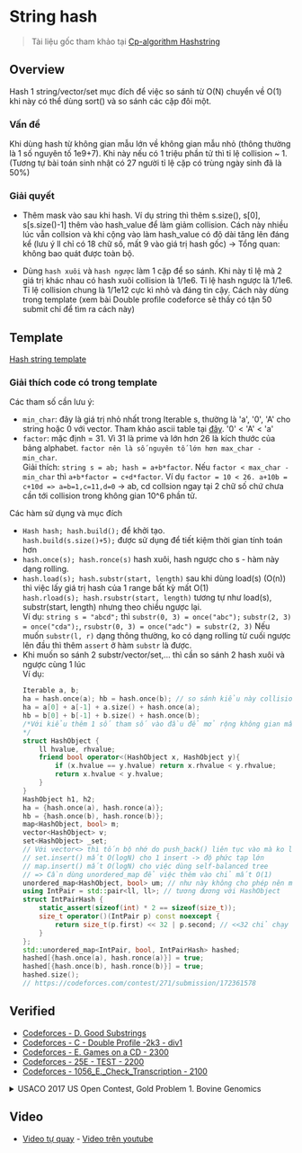 # String hash
> Tài liệu gốc tham khảo tại [Cp-algorithm Hashstring](https://cp-algorithms.com/string/string-hashing.html#improve-no-collision-probability)

## Overview
Hash 1 string/vector/set mục đích để việc so sánh từ O(N) chuyển về O(1) khi này có thể dùng sort() và so sánh các cặp đôi một.

### Vấn đề
Khi dùng hash từ không gian mẫu lớn về không gian mẫu nhỏ (thông thường là 1 số nguyên tố 1e9+7). Khi này nếu có 1 triệu phần tử thì tỉ lệ collision ~ 1. (Tương tự bài toán sinh nhật có 27 người tỉ lệ cặp có trùng ngày sinh đã là 50%)
### Giải quyết
* Thêm mask vào sau khi hash. Ví dụ string thì thêm s.size(), s[0], s[s.size()-1] thêm vào hash_value để làm giảm collision. Cách này nhiều lúc vẫn collsion và khi cộng vào làm hash_value có độ dài tăng lên đáng kể (lưu ý ll chỉ có 18 chữ số, mất 9 vào giá trị hash gốc) -> Tổng quan: không bao quát được toàn bộ.

* Dùng `hash xuôi` và `hash ngược` làm 1 cặp để so sánh. Khi này tỉ lệ mà 2 giá trị khác nhau có hash xuôi collision là 1/1e6. Tỉ lệ hash ngược là 1/1e6. Tỉ lệ collision chung là 1/1e12 cực kì nhỏ và đáng tin cậy. Cách này dùng trong template (xem bài Double profile codeforce sẽ thấy có tận 50 submit chỉ để tìm ra cách này)

## Template

[Hash string template](https://github.com/conlacda/noteforprofessionals/blob/master/language/C%2B%2B/snippet/hash-string.sublime-snippet)

### Giải thích code có trong template

Các tham số cần lưu ý:
* `min_char`: đây là giá trị nhỏ nhất trong Iterable s, thường là 'a', '0', 'A' cho string hoặc 0 với vector<int>. Tham khảo ascii table tại [đây](https://www.rapidtables.com/code/text/ascii-table.html). '0' < 'A' < 'a'
* `factor`: mặc định = 31. Vì 31 là prime và lớn hơn 26 là kích thước của bảng alphabet. `factor nên là số nguyên tố lớn hơn max_char - min_char`.  
    Giải thích: `string s = ab; hash = a+b*factor`. Nếu `factor < max_char - min_char` thì `a+b*factor = c+d*factor`. Ví dụ `factor = 10 < 26. a+10b = c+10d => a=b=1,c=11,d=0` -> ab, cd collsion ngay tại 2 chữ số chứ chưa cần tới collision trong không gian 10^6 phần tử. 

Các hàm sử dụng và mục đích
* `Hash hash; hash.build();` để khởi tạo.  
    `hash.build(s.size()+5);` được sử dụng để tiết kiệm thời gian tính toán hơn  
* `hash.once(s); hash.ronce(s)` hash xuôi, hash ngược cho s - hàm này dạng rolling.
* `hash.load(s); hash.substr(start, length)` sau khi dùng load(s) (O(n)) thì việc lấy giá trị hash của 1 range bất kỳ mất O(1)  
    `hash.rload(s); hash.rsubstr(start, length)` tương tự như load(s), substr(start, length) nhưng theo chiều ngược lại.  
    Ví dụ: `string s = "abcd";` thì `substr(0, 3) = once("abc");` `substr(2, 3) = once("cda");`, `rsubstr(0, 3) = once("adc") = substr(2, 3)`
    Nếu muốn `substr(l, r)` dạng thông thường, ko có dạng rolling từ cuối ngược lên đầu thì thêm `assert` ở hàm `substr` là được.
* Khi muốn so sánh 2 substr/vector/set,... thì cần so sánh 2 hash xuôi và ngược cùng 1 lúc  
    Ví dụ:
    ```c++
    Iterable a, b;
    ha = hash.once(a); hb = hash.once(b); // so sánh kiểu này collision cực lớn khi có 10^6 cặp (a,b) so sánh với nhau cho dù có tăng mod, thay đổi factor tới đâu. 10^6 cặp trong không gian mẫu 10^12 thì tỉ lệ đã là 1 cặp (a,b) collision
    ha = a[0] + a[-1] + a.size() + hash.once(a);
    hb = b[0] + b[-1] + b.size() + hash.once(b);
    /*Với kiểu thêm 1 số tham số vào đầu để mở rộng không gian mẫu sẽ giải quyết đc với 1 số bài. Đôi khi phải kết hợp với việc thay đổi factor, mod -> không tin cậy, không bao quát được toàn bộ các trường hợp. 
    */
    struct HashObject {
        ll hvalue, rhvalue;
        friend bool operator<(HashObject x, HashObject y){
            if (x.hvalue == y.hvalue) return x.rhvalue < y.rhvalue;
            return x.hvalue < y.hvalue;
        }
    }
    HashObject h1, h2;
    ha = {hash.once(a), hash.ronce(a)};
    hb = {hash.once(b), hash.ronce(b)};
    map<HashObject, bool> m;
    vector<HashObject> v;
    set<HashObject> _set;
    // Với vector<> thì tốn bộ nhớ do push_back() liên tục vào mà ko loại bỏ đi các phần tử trùng nhau đi được luôn
    // set.insert() mất O(logN) cho 1 insert -> độ phức tạp lớn
    // map.insert() mất O(logN) cho việc dùng self-balanced tree
    // => Cần dùng unordered_map để việc thêm vào chỉ mất O(1)
    unordered_map<HashObject, bool> um; // như này không cho phép nên mình sẽ phải tự thêm 1 hash function cho HashObject
    using IntPair = std::pair<ll, ll>; // tương đương với HashObject
    struct IntPairHash {
        static_assert(sizeof(int) * 2 == sizeof(size_t));
        size_t operator()(IntPair p) const noexcept {
            return size_t(p.first) << 32 | p.second; // <<32 chỉ chạy với 64 bit.
        }
    };
    std::unordered_map<IntPair, bool, IntPairHash> hashed;
    hashed[{hash.once(a), hash.ronce(a)}] = true;
    hashed[{hash.once(b), hash.ronce(b)}] = true;
    hashed.size();
    // https://codeforces.com/contest/271/submission/172361578
    ```

## Verified

* [Codeforces - D. Good Substrings](https://github.com/conlacda/algo-practice/blob/master/code-force/medium1600-2100/271D%20-%20%20Good%20Substrings.cpp)
* [Codeforces - C - Double Profile -2k3 - div1](https://github.com/conlacda/algo-practice/blob/master/code-force/hard-from-2200/154C%20-%20Double%20Profiles.cpp)
* [Codeforces - E. Games on a CD - 2300](https://github.com/conlacda/algo-practice/blob/master/code-force/hard-from-2200/727E%20-%20Games%20on%20a%20CD.cpp)
* [Codeforces - 25E - TEST - 2200](https://github.com/conlacda/algo-practice/blob/master/code-force/hard-from-2200/25E-Test.cpp)
* [Codeforces - 1056_E._Check_Transcription - 2100](https://github.com/conlacda/algo-practice/blob/master/code-force/medium1600-2100/1056_E._Check_Transcription.cpp)
   
<details>
    <summary>USACO 2017 US Open Contest, Gold Problem 1. Bovine Genomics</summary>

```c++
#include<bits/stdc++.h>
typedef long long ll;
const ll mod = 1e9 + 7;
#define ld long double
using namespace std;

#ifdef DEBUG
#include "debug.cpp"
#else
#define dbg(...)
#endif

template<class Iterable> // chỉ chạy với 64bit.
class Hash{
private:
    vector<ll> pc;
    ll factor = 31; // factor > num_of_character and is a prime.
    ll length;
    vector<ll> inv;
    Iterable s, rs;
public:
    vector<ll> prefix_hash, rprefix_hash;
    char min_char = 'a'; // xem bảng ascii để lấy ra min_char. Ví dụ string có hoa thường, số -> min_char = '0'
    // a*x ≡ 1 mod m -> find x - xem thêm tại math-compilation snippet
    ll mod_inv(ll a) { ll x, y;auto extended_gcd = [&] (ll a, ll b) -> ll { x = 1; y =0; ll x1 = 0, y1 = 1, a1 = a, b1 = b; while (b1) {ll q = a1 / b1;tie(x, x1) = make_tuple(x1, x - q * x1);tie(y, y1) = make_tuple(y1, y - q * y1);tie(a1, b1) = make_tuple(b1, a1 - q * b1);}return a1;};ll g = extended_gcd(a, mod);if (g != 1) return -1;else x = (x%mod +mod) %mod;return x;}
    Hash(){}
    void build(ll length = 200005){
        // Pre compute 
        ll p = 1;
        for (ll i=0;i<length;i++){
            pc.push_back(p);
            p = (p* factor) % mod;
        }
        for (auto v: pc) inv.push_back(mod_inv(v));
    }
    ll once(Iterable s){
        ll hash_value = 0;
        for (int i=0;i< (int) s.size();i++){
            int v = s[i] - min_char + 1;
            hash_value = (hash_value + 1LL*v*pc[i]) % mod;
        }
        return hash_value; 
    }
    ll ronce(Iterable s){
        reverse(s.begin(), s.end()); // phần này viết giống dạng once nhanh hơn được 1 chút
        return once(s);
    }
    // lấy ra luôn 1 lúc hash ngược và hash xuôi
    pair<ll, ll> both_once(Iterable s){
        return make_pair(once(s), ronce(s));
    }

    // Precompute O(N) dạng prefix sum để sau tính hash từ l->r với O(1). 
    void load(Iterable s, bool reverse = false){
        vector<ll> *ph;
        Iterable *str;
        if (!reverse) {
            str = &(this->s);
            ph = &prefix_hash;
        } else {
            str = &(this->rs);
            ph = &rprefix_hash;
        }
        *str = s;
        ph->resize(0);
        ph->push_back(0);
        ll hash_value = 0;
        ll start = (!reverse) ? 0 : (ll) s.size() -1;
        ll end = (!reverse) ? (ll) s.size() : -1;
        ll increment = (!reverse) ? 1 : -1;
        for (int i=start;i!=end;i+=increment){
            int v = str->at(i) - min_char + 1;
            if (!reverse) hash_value = (hash_value + 1LL*v*pc[i]) %mod;
            else hash_value = (hash_value + 1LL*v*pc[(int) s.size()-1-i]) %mod;
            ph->push_back(hash_value);
        }
    }
    void rload(Iterable s){ return load(s, true);} // alias for load(reverse=true);
    void both_load(Iterable s) { load(s); rload(s);}
    // hash dạng rolling substr- tức là nếu start+length> s.size() thì sẽ vòng lại lấy từ đầu đi tiếp
    ll substr(ll start, ll length){
        assert(length <= (ll) s.size()); // assert(start+length <= (ll) s.size()); nếu chỉ muốn range thông thường ko phải dạng rolling
        ll ans = 0;
        if (start + length <= (ll) s.size()) {
            ans = (prefix_hash[start + length] - prefix_hash[start] + mod) % mod;
            return (ans * inv[start]) % mod;
        }
        ll start2ssize = (prefix_hash[s.size()] - prefix_hash[start] + mod) % mod;
        start2ssize = (start2ssize * inv[start]) % mod;
        ll zero2end = prefix_hash[length + start - (ll) s.size()];
        ans = (start2ssize + zero2end * pc[(ll) s.size() -start]) % mod;
        return ans;
    }
    // Đoạn này có thể tách xừ ra thành 2 object Hash. reverse_hash(start, length) = hash(s.size()-1-start, length)
    // Nếu tách ra thì đoạn reverse và đoạn load sẽ gọn hơn và sau dễ chỉnh sửa hơn
    ll rsubstr(ll start, ll length){
        assert(length <= (ll) rs.size()); // assert(start+length <= (ll) rs.size()); nếu chỉ muốn range thông thường ko phải dạng rolling
        ll ans = 0;
        start = (ll) rs.size() - 1 - start;
        if (start + length <= (ll) rs.size()) {
            ans = (rprefix_hash[start + length] - rprefix_hash[start] + mod) % mod;
            return (ans * inv[start]) % mod;
        }
        ll start2ssize = (rprefix_hash[(ll) rs.size()] - rprefix_hash[start] + mod) % mod;
        start2ssize = (start2ssize * inv[start]) % mod;
        ll zero2end = rprefix_hash[length + start - (ll) rs.size()];
        ans = (start2ssize + zero2end * pc[(ll) rs.size() -start]) % mod;
        return ans;
    }
    // Lấy ra luôn hash ngược và xuôi
    pair<ll, ll> both_substr(ll start, ll length){
        ll end = (start + length >= (ll) s.size()) ? (start + length - (ll) s.size() -1) : (start+length-1);
        return make_pair(substr(start, length), rsubstr(end, length)); 
    }
    // so sánh 2 substring. 1,0,-1 tương ứng lớn, bằng, nhỏ hơn (chưa kiểm duyệt)
    ll compare_2substrs(ll st1, ll len1, ll st2, ll len2){ // s.substr(st1, len1) <=> s.substr(st1, len2)
        ll size = min(len1, len2);
        ll left = 0, right = size;
        while (left < right - 1){
            ll mid = (left + right) /2;
            if (substr(st1, st1 + mid) != substr(st2, st2 + mid)){
                right = mid-1;
            } else left = mid;
        }
        while (left < size && s[st1 + left] == s[st2 + left]) left++;
        if (left == size) {
            if (len1 > len2) return 1;
            else if (len1 < len2) return -1;
            else return 0;
        }
        if (s[st1 + left] > s[st2 + left]) return 1;
        else if (s[st1 + left] < s[st2 + left]) return -1;
        return 0;
    }
};
struct IntPairHash {
    static_assert(sizeof(int) * 2 == sizeof(size_t));
    size_t operator()(pair<ll, ll> p) const noexcept {
        return size_t(p.first) << 32 | p.second; // <<32 chỉ chạy với 64 bit.
    }
};

int main(){
    ios::sync_with_stdio(0);
    cin.tie(0);
    #ifdef DEBUG
        freopen("inp.txt", "r", stdin);
        freopen("out.txt", "w", stdout);
    #else
        ifstream cin("cownomics.in");
        ofstream cout("cownomics.out");
    #endif
/*
Yêu cầu bài toán. 
Tìm ra range [l-r] sao cho đoạn từ l-r của phần trên và phần dưới không trùng nhau
Check lần lượt từ trái qua phải
Tại mỗi index tính xem giá trị tối thiểu tại đó là bao nhiêu
*/
    int n, m;
    cin >> n >> m;
    vector<string> spot(n), nospot(n);
    string spot_string = "", nospot_string = "";
    for (int i=0;i<n;i++) {
        cin >> spot[i];
        spot_string += spot[i];
    }
    for (int i=0;i<n;i++) {
        cin >> nospot[i];
        nospot_string += nospot[i];
    }
    Hash<string> hash;
    hash.build(spot_string.size());
    Hash<string> hspot = hash;
    Hash<string> hnospot = hash;
    hspot.both_load(spot_string);
    hnospot.both_load(nospot_string);
    std::function<bool(int, int)> check = [&](int index, int len){
        // Kiểm tra xem index và len này có được không
        unordered_map<pair<ll, ll>, bool, IntPairHash> um;        
        // Kiểm tra xem đoạn này có được không
        /*Dùng binary search để xem 
        Nếu index to được thì giảm đi 1 nửa*/
        for (int i=0;i<n;i++){
            um[hspot.both_substr(index + i*m, len)] = true;
        }
        for (int i=0;i<n;i++){
            if (um.find(hnospot.both_substr(index + i*m, len)) != um.end()){
                return false;
            }
        }
        return true;
    };
    int ans = INT_MAX;
    for (int i=0;i<m;i++){
        // Tìm ra giá trị phù hợp
        int left = 1, right = m-i;
        while (left < right-1){
            int mid = (left + right) /2;
            if (!check(i, mid)){
                left = mid + 1;
            } else right = mid;
        }
        if (check(i, left)){
            ans = min(ans, left);
        } else if (check(i, right)){
            ans = min(ans, right);
        }
    }
    cout << ans;
    cerr << "Time : " << (double)clock() / (double)CLOCKS_PER_SEC << "s\n";
}
/*
Problem: http://www.usaco.org/index.php?page=viewproblem2&cpid=741
Bài này cần tìm ra range [l:r] sao cho các đoạn từ [l:r] của các string có spot và
các string không có spot không có string nào trùng nhau
Ví dụ:
3 8
AATCCCAT
ACTTGCAA
GGTCGCAA
ACTCCCAG
ACTCGCAT
ACTTCCAT

Xét bất kỳ 1 đoạn string độ dài 3 nào thì 3 string trên và 3 string dưới luôn trùng nhau
Ví dụ: l=0, r=2 -> trùng ACT
       l=1, r=3 -> trùng CTT
       l=2, r=4 -> trùng TCC
       l=3, r=5 -> trùng CGC
       ...
Với độ dài = 4 thì đoạn l=1, r = 4 là không trùng nhau -> kết quả là 4
( [ATCC,CTTG,GTCG] x [CTCC, CTCG, CTTC] = {}  x là giao nhau/intersect)
Ban đầu mình tính với mỗi index tìm ra độ dài tối thiểu cần để nó ko intersect là bao nhiêu
Tăng dần length lên, đạt thì dừng và cập nhật ans = min(ans, result)
Nhưng với cách này với mỗi index O(N) sẽ có length = 1->N là N^2 phép kiểm tra
-> Tối ưu:
Dễ nhận thấy nếu với (index, len) thỏa mãn điều kiện thì (index, s.size()) cũng thỏa mãn điều kiện
Nghĩa là nếu index =1 và độ dài trên kia là 4 thỏa mãn thì index =1 và độ dài >4 cũng thỏa mãn
-> Dùng binary search để tìm. left = 1, right = m-i. Khi này kiểm tra mid có thỏa mãn hay không để điều chỉnh lại left, right  

Nói ngắn gọn:
Với mỗi index (O(N))ta dùng binary search để tìm ra len thỏa mãn (O(logN))
-> độ phức tạp O(NlogN)
*/
```
</details>

## Video
* [Video tự quay](https://github.com/conlacda/algo-video/blob/main/string/cp-algorithm/hash-string.mp4) - [Video trên youtube](https://youtu.be/h63aZD-ta-Q)